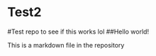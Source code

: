 # Test2
#Test repo to see if this works lol
##Hello world!

This is a markdown file in the repository
